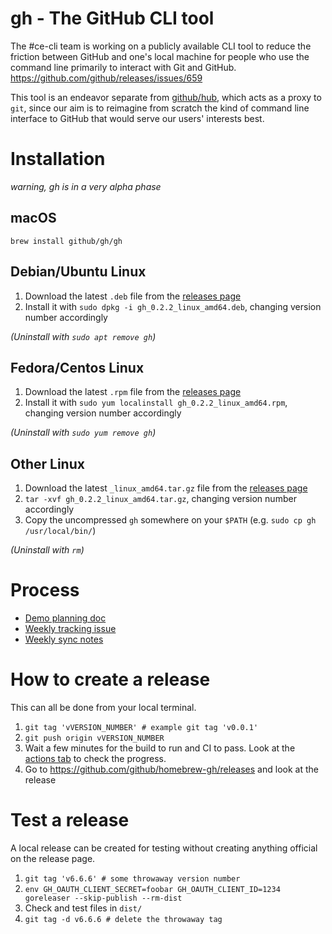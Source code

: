 # gh - The GitHub CLI tool

The #ce-cli team is working on a publicly available CLI tool to reduce the friction between GitHub and one's local machine for people who use the command line primarily to interact with Git and GitHub. https://github.com/github/releases/issues/659

This tool is an endeavor separate from [github/hub](https://github.com/github/hub), which acts as a proxy to `git`, since our aim is to reimagine from scratch the kind of command line interface to GitHub that would serve our users' interests best.

# Installation

_warning, gh is in a very alpha phase_

## macOS

`brew install github/gh/gh`

## Debian/Ubuntu Linux

1. Download the latest `.deb` file from the [releases page](https://github.com/github/gh-cli/releases)
2. Install it with `sudo dpkg -i gh_0.2.2_linux_amd64.deb`, changing version number accordingly

_(Uninstall with `sudo apt remove gh`)_

## Fedora/Centos Linux

1. Download the latest `.rpm` file from the [releases page](https://github.com/github/gh-cli/releases)
2. Install it with `sudo yum localinstall gh_0.2.2_linux_amd64.rpm`, changing version number accordingly

_(Uninstall with `sudo yum remove gh`)_

## Other Linux

1. Download the latest `_linux_amd64.tar.gz` file from the [releases page](https://github.com/github/gh-cli/releases)
2. `tar -xvf gh_0.2.2_linux_amd64.tar.gz`, changing version number accordingly
3. Copy the uncompressed `gh` somewhere on your `$PATH` (e.g. `sudo cp gh /usr/local/bin/`)

_(Uninstall with `rm`)_

# Process

- [Demo planning doc](https://docs.google.com/document/d/18ym-_xjFTSXe0-xzgaBn13Su7MEhWfLE5qSNPJV4M0A/edit)
- [Weekly tracking issue](https://github.com/github/gh-cli/labels/tracking%20issue)
- [Weekly sync notes](https://docs.google.com/document/d/1eUo9nIzXbC1DG26Y3dk9hOceLua2yFlwlvFPZ82MwHg/edit)

# How to create a release

This can all be done from your local terminal.

1. `git tag 'vVERSION_NUMBER' # example git tag 'v0.0.1'`
2. `git push origin vVERSION_NUMBER`
3. Wait a few minutes for the build to run and CI to pass. Look at the [actions tab](https://github.com/github/gh-cli/actions) to check the progress.
4. Go to <https://github.com/github/homebrew-gh/releases> and look at the release

# Test a release

A local release can be created for testing without creating anything official on the release page.

1. `git tag 'v6.6.6' # some throwaway version number`
2. `env GH_OAUTH_CLIENT_SECRET=foobar GH_OAUTH_CLIENT_ID=1234 goreleaser --skip-publish --rm-dist`
3. Check and test files in `dist/`
4. `git tag -d v6.6.6 # delete the throwaway tag`
